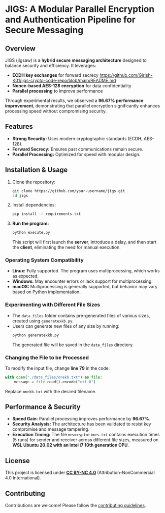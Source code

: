 # **JIGS: A Modular Parallel Encryption and Authentication Pipeline for Secure Messaging**  

## **Overview**  
JIGS (jigsaw) is a **hybrid secure messaging architecture** designed to balance security and efficiency. It leverages:  
- **ECDH key exchanges** for forward secrecy  https://github.com/Girish-K01/jigs-crypto-code-repo/blob/main/README.md
- **Nonce-based AES-128 encryption** for data confidentiality  
- **Parallel processing** to improve performance  

Through experimental results, we observed a **96.67% performance improvement**, demonstrating that parallel encryption significantly enhances processing speed without compromising security.  

## **Features**  
- **Strong Security:** Uses modern cryptographic standards (ECDH, AES-128).  
- **Forward Secrecy:** Ensures past communications remain secure.  
- **Parallel Processing:** Optimized for speed with modular design.  

## **Installation & Usage**  
1. Clone the repository:  
   ```sh
   git clone https://github.com/your-username/jigs.git
   cd jigs
   ```
2. Install dependencies:  
   ```sh
   pip install -r requirements.txt
   ```
3. **Run the program:**  
   ```sh
   python execute.py
   ```  
   This script will first launch the **server**, introduce a delay, and then start the **client**, eliminating the need for manual execution.  

### **Operating System Compatibility**  
- **Linux:** Fully supported. The program uses multiprocessing, which works as expected.  
- **Windows:** May encounter errors or lack support for multiprocessing.  
- **macOS:** Multiprocessing is generally supported, but behavior may vary based on Python implementation.  

### **Experimenting with Different File Sizes**  
- The `data_files` folder contains pre-generated files of various sizes, created using `generatexkb.py`.  
- Users can generate new files of any size by running:  
  ```sh
  python generatexkb.py
  ```  
  The generated file will be saved in the `data_files` directory.  

### **Changing the File to be Processed**  
To modify the input file, change **line 79** in the code:
   ```python
   with open("./data_files/onekb.txt") as file:
       message = file.read().encode("utf-8")
   ```  
Replace `onekb.txt` with the desired filename.  

## **Performance & Security**  
- **Speed Gain:** Parallel processing improves performance by **96.67%**.  
- **Security Analysis:** The architecture has been validated to resist key compromise and message tampering.  
- **Execution Timing:** The file `newcryptotimes.txt` contains execution times (5 runs) for sender and receiver across different file sizes, measured on **WSL Ubuntu 20.02 with an Intel i7 10th generation CPU**.  

## **License**  
This project is licensed under **[CC BY-NC 4.0](LICENSE.md)** (Attribution-NonCommercial 4.0 International).  

## **Contributing**  
Contributions are welcome! Please follow the [contributing guidelines](CONTRIBUTING.md).